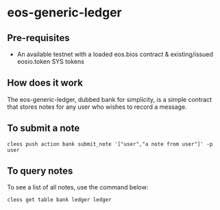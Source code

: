 # eos-generic-ledger

## Pre-requisites
* An available testnet with a loaded eos.bios contract & existing/issued eosio.token SYS tokens


## How does it work
The eos-generic-ledger, dubbed bank for simplicity, is a simple contract that stores notes for any user who wishes to record a message. 

## To submit a note
```
cleos push action bank submit_note '["user","a note from user"]' -p user
```

## To query notes
To see a list of all notes, use the command below:
```
cleos get table bank ledger ledger
```
